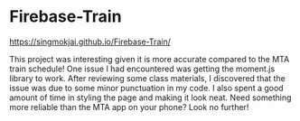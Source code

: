 # Firebase-Train

https://singmokjai.github.io/Firebase-Train/

This project was interesting given it is more accurate compared to the MTA train schedule! One issue I had encountered was getting the moment.js library to work. After reviewing some class materials, I discovered that the issue was due to some minor punctuation in my code. I also spent a good amount of time in styling the page and making it look neat. Need something more reliable than the MTA app on your phone? Look no further!
